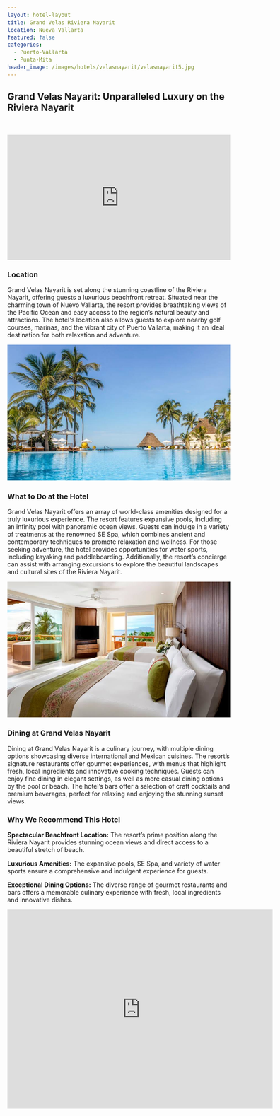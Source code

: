 ```yaml
---
layout: hotel-layout
title: Grand Velas Riviera Nayarit
location: Nueva Vallarta
featured: false
categories:
  - Puerto-Vallarta
  - Punta-Mita
header_image: /images/hotels/velasnayarit/velasnayarit5.jpg
---
```

## Grand Velas Nayarit: Unparalleled Luxury on the Riviera Nayarit

&nbsp;

<style>.embed-container { position: relative; padding-bottom: 56.25%; height: 0; overflow: hidden; max-width: 100%; } .embed-container iframe, .embed-container object, .embed-container embed { position: absolute; top: 0; left: 0; width: 100%; height: 100%; }</style>

<div class="embed-container"><iframe src="https://www.youtube.com/embed/TzTSeP8sZnY" frameborder="0" allowfullscreen=""></iframe></div>

### Location

Grand Velas Nayarit is set along the stunning coastline of the Riviera Nayarit, offering guests a luxurious beachfront retreat. Situated near the charming town of Nuevo Vallarta, the resort provides breathtaking views of the Pacific Ocean and easy access to the region’s natural beauty and attractions. The hotel's location also allows guests to explore nearby golf courses, marinas, and the vibrant city of Puerto Vallarta, making it an ideal destination for both relaxation and adventure.

![](/images/hotels/velasnayarit/velasnayarit1.jpg)

### What to Do at the Hotel

Grand Velas Nayarit offers an array of world-class amenities designed for a truly luxurious experience. The resort features expansive pools, including an infinity pool with panoramic ocean views. Guests can indulge in a variety of treatments at the renowned SE Spa, which combines ancient and contemporary techniques to promote relaxation and wellness. For those seeking adventure, the hotel provides opportunities for water sports, including kayaking and paddleboarding. Additionally, the resort’s concierge can assist with arranging excursions to explore the beautiful landscapes and cultural sites of the Riviera Nayarit.

![](/images/hotels/velasnayarit/velasnayarit2.jpg)

### Dining at Grand Velas Nayarit

Dining at Grand Velas Nayarit is a culinary journey, with multiple dining options showcasing diverse international and Mexican cuisines. The resort’s signature restaurants offer gourmet experiences, with menus that highlight fresh, local ingredients and innovative cooking techniques. Guests can enjoy fine dining in elegant settings, as well as more casual dining options by the pool or beach. The hotel’s bars offer a selection of craft cocktails and premium beverages, perfect for relaxing and enjoying the stunning sunset views.

### Why We Recommend This Hotel

**Spectacular Beachfront Location:** The resort’s prime position along the Riviera Nayarit provides stunning ocean views and direct access to a beautiful stretch of beach.&nbsp;

**Luxurious Amenities:** The expansive pools, SE Spa, and variety of water sports ensure a comprehensive and indulgent experience for guests.&nbsp;

**Exceptional Dining Options:** The diverse range of gourmet restaurants and bars offers a memorable culinary experience with fresh, local ingredients and innovative dishes.&nbsp;

<div class='map-container center'>

<iframe src="https://www.google.com/maps/embed?pb=!1m18!1m12!1m3!1d1866.0394707684538!2d-105.3019365934584!3d20.707018754137856!2m3!1f0!2f0!3f0!3m2!1i1024!2i768!4f13.1!3m3!1m2!1s0x842146b9ce435737%3A0xc16ec8df0575b94d!2sGrand%20Velas%20Riviera%20Nayarit!5e0!3m2!1ses!2smx!4v1723603438264!5m2!1ses!2smx" width="600" height="450" style="border:0;" allowfullscreen="" loading="lazy" referrerpolicy="no-referrer-when-downgrade"></iframe>

</div>
&nbsp;